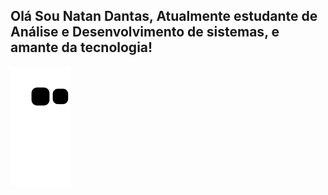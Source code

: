 ## Olá Sou Natan Dantas, Atualmente estudante de Análise e Desenvolvimento de sistemas, e amante da tecnologia!



![Snake animation](https://github.com/NatanDantas/NatanDantas/blob/output/github-contribution-grid-snake.svg)
